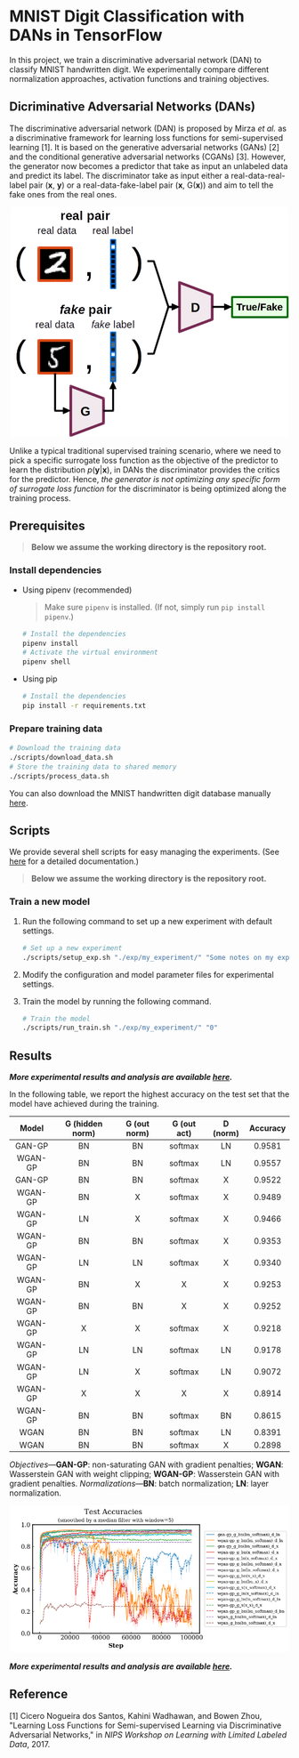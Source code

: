 # MNIST Digit Classification with DANs in TensorFlow

In this project, we train a discriminative adversarial network (DAN) to classify
MNIST handwritten digit. We experimentally compare different normalization
approaches, activation functions and training objectives.

## Dicriminative Adversarial Networks (DANs)

The discriminative adversarial network (DAN) is proposed by Mirza _et al._ as a
discriminative framework for learning loss functions for semi-supervised
learning [1]. It is based on the generative adversarial networks (GANs) [2] and
the conditional generative adversarial networks (CGANs) [3]. However, the
generator now becomes a predictor that take as input an unlabeled data and
predict its label. The discriminator take as input either a real-data-real-label
pair (__x__, __y__) or a real-data-fake-label pair (__x__, G(__x__)) and aim to
tell the fake ones from the real ones.

<p align="center">
  <img src="docs/figs/system.png" width=500px alt="system" style="max-width:100%;">
</p>

Unlike a typical traditional supervised training scenario, where we need to pick
a specific surrogate loss function as the objective of the predictor to learn
the distribution _p_(__y__|__x__), in DANs the discriminator provides the
critics for the predictor. Hence, _the generator is not optimizing any specific
form of surrogate loss function_ for the discriminator is being optimized along
the training process.

## Prerequisites

> __Below we assume the working directory is the repository root.__

### Install dependencies

- Using pipenv (recommended)

  > Make sure `pipenv` is installed. (If not, simply run `pip install pipenv`.)

  ```sh
  # Install the dependencies
  pipenv install
  # Activate the virtual environment
  pipenv shell
  ```

- Using pip

  ```sh
  # Install the dependencies
  pip install -r requirements.txt
  ```

### Prepare training data

```sh
# Download the training data
./scripts/download_data.sh
# Store the training data to shared memory
./scripts/process_data.sh
```

You can also download the MNIST handwritten digit database manually
[here](http://yann.lecun.com/exdb/mnist/).

## Scripts

We provide several shell scripts for easy managing the experiments. (See
[here](scripts/README.md) for a detailed documentation.)

> __Below we assume the working directory is the repository root.__

### Train a new model

1. Run the following command to set up a new experiment with default settings.

   ```sh
   # Set up a new experiment
   ./scripts/setup_exp.sh "./exp/my_experiment/" "Some notes on my experiment"
   ```

2. Modify the configuration and model parameter files for experimental settings.

3. Train the model by running the following command.

     ```sh
     # Train the model
     ./scripts/run_train.sh "./exp/my_experiment/" "0"
     ```

## Results

___More experimental results and analysis are available
[here](https:/salu133445.github.io/dan/results).___

In the following table, we report the highest accuracy on the test set that the
model have achieved during the training.

| Model   | G (hidden norm) | G (out norm) | G (out act) | D (norm) | Accuracy |
|:-------:|:---------------:|:------------:|:-----------:|:--------:|:--------:|
| GAN-GP  | BN              | BN           | softmax     | LN       | 0.9581   |
| WGAN-GP | BN              | BN           | softmax     | LN       | 0.9557   |
| GAN-GP  | BN              | BN           | softmax     | X        | 0.9522   |
| WGAN-GP | BN              | X            | softmax     | X        | 0.9489   |
| WGAN-GP | LN              | X            | softmax     | X        | 0.9466   |
| WGAN-GP | BN              | BN           | softmax     | X        | 0.9353   |
| WGAN-GP | LN              | LN           | softmax     | X        | 0.9340   |
| WGAN-GP | BN              | X            | X           | X        | 0.9253   |
| WGAN-GP | BN              | BN           | X           | X        | 0.9252   |
| WGAN-GP | X               | X            | softmax     | X        | 0.9218   |
| WGAN-GP | LN              | LN           | softmax     | LN       | 0.9178   |
| WGAN-GP | LN              | X            | softmax     | LN       | 0.9072   |
| WGAN-GP | X               | X            | X           | X        | 0.8914   |
| WGAN-GP | BN              | BN           | softmax     | BN       | 0.8615   |
| WGAN    | BN              | BN           | softmax     | LN       | 0.8391   |
| WGAN    | BN              | BN           | softmax     | X        | 0.2898   |

_Objectives_&mdash;__GAN-GP__: non-saturating GAN with gradient penalties;
__WGAN__: Wasserstein GAN with weight clipping; __WGAN-GP__: Wasserstein GAN
with gradient penalties. _Normalizations_&mdash;__BN__: batch normalization;
__LN__: layer normalization.

<p align="center">
  <img src="docs/figs/test_acc.png" alt="test_accuracy" style="max-width:100%;">
</p>

___More experimental results and analysis are available
[here](https:/salu133445.github.io/dan/results).___

## Reference

[1] Cicero Nogueira dos Santos, Kahini Wadhawan, and Bowen Zhou,
    "Learning Loss Functions for Semi-supervised Learning via Discriminative
    Adversarial Networks,"
    in _NIPS Workshop on Learning with Limited Labeled Data_, 2017.
